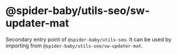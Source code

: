 # @spider-baby/utils-seo/sw-updater-mat

Secondary entry point of `@spider-baby/utils-seo`. It can be used by importing from `@spider-baby/utils-seo/sw-updater-mat`.
